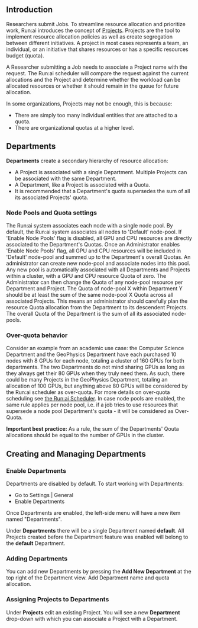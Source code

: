 ## Introduction

Researchers submit Jobs. To streamline resource allocation and prioritize work, Run:ai introduces the concept of [Projects](project-setup.md). Projects are the tool to implement resource allocation policies as well as create segregation between different initiatives. A project in most cases represents a team, an individual, or an initiative that shares resources or has a specific resources budget (quota).

A Researcher submitting a Job needs to associate a Project name with the request. The Run:ai scheduler will compare the request against the current allocations and the Project and determine whether the workload can be allocated resources or whether it should remain in the queue for future allocation.

In some organizations, Projects may not be enough, this is because:

* There are simply too many individual entities that are attached to a quota.
* There are organizational quotas at a higher level. 


## Departments

__Departments__ create a secondary hierarchy of resource allocation:

* A Project is associated with a single Department. Multiple Projects can be associated with the same Department.
* A Department, like a Project is associated with a Quota. 
* It is recommended that a Department's quota supersedes the sum of all its associated Projects' quota.

### Node Pools and Quota settings
The Run:ai system associates each node with a single node pool.
By default, the Run:ai system associates all nodes to 'Default' node-pool. 
If 'Enable Node Pools' flag is disabled, all GPU and CPU resources are directly associated to the Department's Quotas. Once an Administrator enables 'Enable Node Pools' flag, all GPU and CPU resources will be included in 'Default' node-pool and summed up to the Department's overall Quotas.
An administrator can create new node-pool and associate nodes into this pool. Any new pool is automatically associated with all Departments and Projects within a cluster, with a GPU and CPU resource Quota of zero. The Administrator can then change the Quota of any node-pool resource per Department and Project. The Quota of node-pool X within Department Y should be at least the sum of the same node-pool X Quota across all associated Projects. This means an administrator should carefully plan the resource Quota allocation from the Department to its descendent Projects.
The overall Quota of the Department is the sum of all its associated node-pools. 


### Over-quota behavior

Consider an example from an academic use case: the Computer Science Department and the GeoPhysics Department have each purchased 10 nodes with 8 GPUs for each node, totaling a cluster of 160 GPUs for both departments. The two Departments do not mind sharing GPUs as long as they always get their 80 GPUs when they truly need them. As such, there could be many Projects in the GeoPhysics Department, totaling an allocation of 100 GPUs, but anything above 80 GPUs will be considered by the Run:ai scheduler as over-quota. For more details on over-quota scheduling see [the Run:ai Scheduler](../../researcher/scheduling/the-runai-scheduler.md). In case node pools are enabled, the same rule applies per node pool, i.e. if a job tries to use resources that supersede a node pool Department's quota - it will be considered as Over-Quota.

__Important best practice:__ As a rule, the sum of the Departments' Qouta allocations should be equal to the number of GPUs in the cluster.


## Creating and Managing Departments 

### Enable Departments

Departments are disabled by default. To start working with Departments:

* Go to Settings | General
* Enable Departments 

Once Departments are enabled, the left-side menu will have a new item named "Departments".


Under __Departments__ there will be a single Department named __default__. All Projects created before the Department feature was enabled will belong to the __default__ Department.


### Adding Departments

You can add new Departments by pressing the __Add New Department__ at the top right of the Department view. Add Department name and quota allocation.

### Assigning Projects to Departments

Under __Projects__ edit an existing Project. You will see a new **Department** drop-down with which you can associate a Project with a Department.

